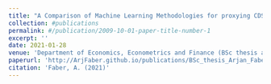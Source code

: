 ```yaml
---
title: "A Comparison of Machine Learning Methodologies for proxying CDS spreads"
collection: #publications
permalink: #/publication/2009-10-01-paper-title-number-1
excerpt: ''
date: 2021-01-28
venue: 'Department of Economics, Econometrics and Finance (BSc thesis archive), University of Groningen'
paperurl: 'http://ArjFaber.github.io/publications/BSc_thesis_Arjan_Faber.pdf'
citation: 'Faber, A. (2021)'
---
```

